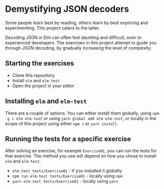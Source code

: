 # Demystifying JSON decoders

Some people learn best by reading, others learn by best exploring and
experimenting. This project caters to the latter.

Decoding JSON in Elm can often feel daunting and difficult, even to experienced
developers. The exercises in this project attempt to guide you through JSON
decoding, by gradually increasing the level of complexity.

## Starting the exercises

- Clone this repository
- Install `elm` and `elm-test`
- Open the project in your editor

## Installing `elm` and `elm-test`

There are a couple of options. You can either install them globally, using `npm -g i elm elm-test` or using `yarn global add elm elm-test`, or locally in the scope of this project using either `npm i` or `yarn install`.

## Running the tests for a specific exercise

After solving an exercise, for example `Exercise01`, you can run the tests for
that exercise. The method you use will depend on how you chose to install `elm`
and `elm-test`:

- `elm-test tests/Exercise01` - if you installed it globally
- `npm run elm-test tests/Exercise01` - locally using `npm`
- `yarn elm-test tests/Exercise01` - locally using `yarn`
